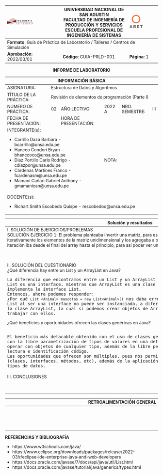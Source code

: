 <div align="center">
<table>
    <theader>
        <tr>
            <td><img src="https://github.com/rescobedoq/pw2/blob/main/epis.png?raw=true" alt="EPIS" style="width:50%; height:auto"/></td>
            <th>
                <span style="font-weight:bold;">UNIVERSIDAD NACIONAL DE SAN AGUSTIN</span><br />
                <span style="font-weight:bold;">FACULTAD DE INGENIERÍA DE PRODUCCIÓN Y SERVICIOS</span><br />
                <span style="font-weight:bold;">ESCUELA PROFESIONAL DE INGENIERÍA DE SISTEMAS</span>
            </th>
            <td><img src="https://github.com/rescobedoq/pw2/blob/main/abet.png?raw=true" alt="ABET" style="width:50%; height:auto"/></td>
        </tr>
    </theader>
    <tbody>
        <tr><td colspan="3"><span style="font-weight:bold;">Formato</span>: Guía de Práctica de Laboratorio / Talleres / Centros de Simulación</td></tr>
        <tr><td><span style="font-weight:bold;">Aprobación</span>:  2022/03/01</td><td><span style="font-weight:bold;">Código</span>: GUIA-PRLD-001</td><td><span style="font-weight:bold;">Página</span>: 1</td></tr>
    </tbody>
</table>
</div>

<div align="center">
<span style="font-weight:bold;">INFORME DE LABORATORIO</span><br />


<table>
<theader>
<tr><th colspan="6">INFORMACIÓN BÁSICA</th></tr>
</theader>
<tbody>
<tr><td>ASIGNATURA:</td><td colspan="5">Estructura de Datos y Algoritmos</td></tr>
<tr><td>TÍTULO DE LA PRÁCTICA:</td><td colspan="5">Revisión de elementos de programación (Parte I)</td></tr>
<tr>
<td>NÚMERO DE PRÁCTICA:</td><td>02</td><td>AÑO LECTIVO:</td><td>2022 A</td><td>NRO. SEMESTRE:</td><td>III</td>
</tr>
<tr>
<td>FECHA DE PRESENTACIÓN:</td><td></td><td>HORA DE PRESENTACIÓN:</td><td colspan="3"></td>
</tr>
<tr><td colspan="3">INTEGRANTE(s):
<ul>
<li>Carrillo Daza Barbara - bcarrillo@unsa.edu.pe</li>
<li>Hancco Condori Bryan - bhanccoco@unsa.edu.pe</li>
<li>Diaz Portillo Carlo Rodrigo - cdiazpor@unsa.edu.pe</li>
<li>Cárdenas Martines Franco - fcardenasm@unsa.edu.pe</li>
<li>Mamani Cañari Gabriel Anthony - gmamanican@unsa.edu.pe</li>
</ul>
</td>
<td>NOTA:</td><td colspan="2"></td>
</<tr>
<tr><td colspan="6">DOCENTE(s):
<ul>
<li>Richart Smith Escobedo Quispe - rescobedoq@unsa.edu.pe</li>
</ul>
</td>
</<tr>
</tbody>
</table>

<table>
<theader>
<tr><th>Solución y resultados</th></tr>
</theader>
<tbody>
<tr><td>I. SOLUCIÓN DE EJERCICIOS/PROBLEMAS<br>
    SOLUCIÓN EJERCICIO 1: El problema planteaba invertir una matriz, para 
    eso usamos un bucle for, el cual recorría iterativamente los elementos de
    la matriz unidimensional y los agregaba a otra matriz vacía, lo que se cambió,
    es que la iteración iba desde el final del array hasta el principio, para así poder
    ver un array totalmente invertido.
    <pre>                                                                                          </pre>
    </td></tr>
<tr><td>II. SOLUCIÓN DEL CUESTIONARIO<br>
    ¿Qué diferencia hay entre un List y un ArrayList en Java?<br>
    <pre>La diferencia que encontramos entre un List y un ArrayList es que
List es una interface, mientras que ArrayList es una clase la cual 
implementa la interface List.
Entonces, ahora podemos responder:
¿Por qué <code>List &ltAnimal&gt mascotas = new List&ltAnimal&gt()</code> nos daba error?
List al ser una interface no puede ser instanciada, a diferencia de
la clase ArrayList, la cual si podemos crear objetos de ArrayList y
trabajar con ellos.</pre>
    ¿Qué beneficios y oportunidades ofrecen las clases genéricas en Java?<br>
    <pre>                                                                                         
El beneficio más detacable obtenido con el uso de clases genéricas se da
con la libre parametrización de tipos de valores en una determinada clase, permitiendonos	
operar con objetos de cualquier tipo, además de la libre personalización y la facilidad de
lectura e identificación código.
Las oportunidades que ofrecen son múltiples, pues nos permiten desarrollar código genérico
(clases, interfaces, métodos, etc), además de la aplicación de algoritmos que abarcan diferentes
tipos de datos.  </pre>
    </td></tr>
<tr><td>III. CONCLUSIONES
    <pre>                                                                                          </pre>
    </td></tr>
</tbody>
</table>


<table>
<theader>
<tr><th>RETROALIMENTACIÓN GENERAL
    </th></tr>
</theader>
<tbody>
<tr><td>
    <pre>                                                                                          </pre>
    <pre>                                                                                          </pre>
    </td></tr>
</tbody>
</table>
    
</div>    
<p><b>REFERENCIAS Y BIBLIOGRAFÍA</b></p>
<ul>
    <li>https://www.w3schools.com/java/</li>
    <li>https://www.eclipse.org/downloads/packages/release/2022-03/r/eclipse-ide-enterprise-java-and-web-developers</li>
    <li>https://docs.oracle.com/javase/7/docs/api/java/util/List.html</li>
    <li>https://docs.oracle.com/javase/tutorial/java/generics/types.html</li>
</ul>

